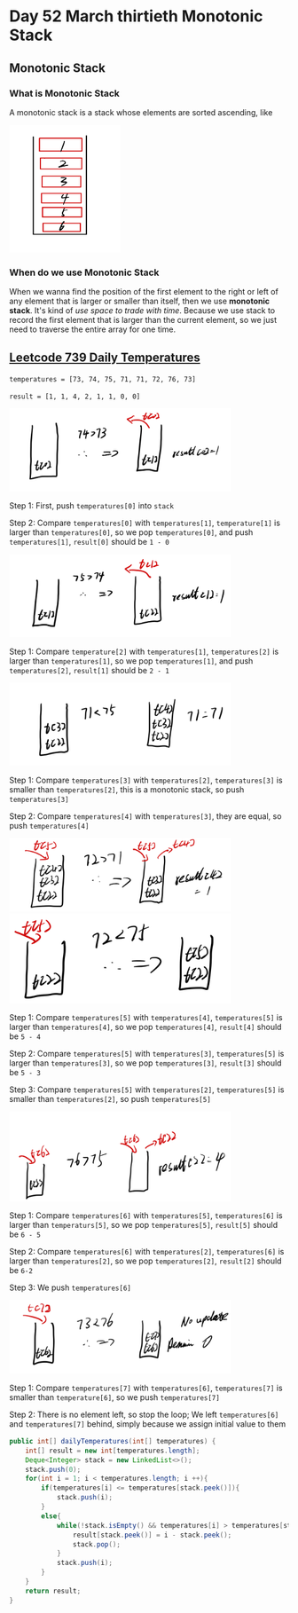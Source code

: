 # Day 52 March thirtieth Monotonic Stack

## Monotonic Stack

### What is Monotonic Stack

A monotonic stack is a stack whose elements are sorted ascending, like

<img src="../picture/March%20thirtieth/example1.jpg" width = "200" height = "230" alt="example1" align=center/>

### When do we use Monotonic Stack

When we wanna find the position of the first element to the right or left of any element that is larger or smaller than itself, then we use **monotonic stack**. It's kind of *use space to trade with time*. Because we use stack to record the first element that is larger than the current element, so we just need to traverse the entire array for one time.

## [Leetcode 739 Daily Temperatures](https://leetcode.com/problems/daily-temperatures/description/)

`temperatures = [73, 74, 75, 71, 71, 72, 76, 73]`

`result = [1, 1, 4, 2, 1, 1, 0, 0]`

<img src="../picture/March%20thirtieth/step1.jpg" width = "400" height = "150" alt="step1" align=center/>

Step 1: First, push `temperatures[0]` into `stack`

Step 2: Compare `temperatures[0]` with `temperatures[1]`, `temperature[1]` is larger than `temperatures[0]`, so we pop `temperatures[0]`, and push `temperatures[1]`, `result[0]` should be `1 - 0`

<img src="../picture/March%20thirtieth/step2.jpg" width = "400" height = "150" alt="step2" align=center/>

Step 1: Compare `temperature[2]` with `temperatures[1]`, `temperatures[2]` is larger than `temperatures[1]`, so we pop `temperatures[1]`, and push `temperatures[2]`, `result[1]` should be `2 - 1`

<img src="../picture/March%20thirtieth/step3.jpg" width = "400" height = "150" alt="step3" align=center/>

Step 1: Compare `temperatures[3]` with `temperatures[2]`, `temperatures[3]` is smaller than `temperatures[2]`, this is a monotonic stack, so push `temperatures[3]`

Step 2: Compare `temperatures[4]` with `temperatures[3]`, they are equal, so push `temperatures[4]`

<img src="../picture/March%20thirtieth/step4.jpg" width = "400" height = "133" alt="step4" align=center/>

<img src="../picture/March%20thirtieth/step5.jpg" width = "400" height = "162" alt="step5" align=center/>

Step 1: Compare `temperatures[5]` with `temperatures[4]`, `temperatures[5]` is larger than `temperatures[4]`, so we pop `temperatures[4]`, `result[4]` should be `5 - 4`

Step 2: Compare `temperatures[5]` with `temperatures[3]`, `temperatures[5]` is larger than `temperatures[3]`, so we pop `temperatures[3]`, `result[3]` should be `5 - 3`

Step 3: Compare `temperatures[5]` with `temperatures[2]`, `temperatures[5]` is smaller than `temperatures[2]`, so push `temperatures[5]`

<img src="../picture/March%20thirtieth/step6.jpg" width = "400" height = "162" alt="step6" align=center/>

Step 1: Compare `temperatures[6]` with `temperatures[5]`, `temperatures[6]` is larger than `temperaturs[5]`, so we pop `temperatures[5]`, `result[5]` should be `6 - 5`

Step 2: Compare `temperatures[6]` with `temperatures[2]`, `temperatures[6]` is larger than `temperatures[2]`, so we pop `temperatures[2]`, `result[2]` should be `6-2`

Step 3: We push `temperatures[6]`

<img src="../picture/March%20thirtieth/step7.jpg" width = "400" height = "133" alt="step7" align=center/>

Step 1: Compare `temperatures[7]` with `temperatures[6]`, `temperatures[7]` is smaller than `temperature[6]`, so we push `temperatures[7]`

Step 2: There is no element left, so stop the loop; We left `temperatures[6]` and `temperatures[7]` behind, simply because we assign initial value to them

```java
public int[] dailyTemperatures(int[] temperatures) {
    int[] result = new int[temperatures.length];
    Deque<Integer> stack = new LinkedList<>();
    stack.push(0);
    for(int i = 1; i < temperatures.length; i ++){
        if(temperatures[i] <= temperatures[stack.peek()]){
            stack.push(i);
        }
        else{
            while(!stack.isEmpty() && temperatures[i] > temperatures[stack.peek()]){
                result[stack.peek()] = i - stack.peek();
                stack.pop();
            }
            stack.push(i);
        }
    }
    return result; 
}
```
